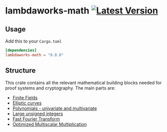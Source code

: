 # lambdaworks-math [![Latest Version]][crates.io]

[Latest Version]: https://img.shields.io/crates/v/lambdaworks-math.svg
[crates.io]: https://crates.io/crates/lambdaworks-math


## Usage
Add this to your `Cargo.toml`
```toml
[dependencies]
lambdaworks-math = "0.8.0"
```

## Structure
This crate contains all the relevant mathematical building blocks needed for proof systems and cryptography. The main parts are:
- [Finite Fields](./src/field/README.md)
- [Elliptic curves](./src/elliptic_curve/README.md)
- [Polynomials - univariate and multivariate](./src/polynomial/README.md)
- [Large unsigned integers](https://github.com/lambdaclass/lambdaworks/tree/main/math/src/unsigned_integer)
- [Fast Fourier Transform](https://github.com/lambdaclass/lambdaworks/tree/main/math/src/fft)
- [Optimized Multiscalar Multiplication](https://github.com/lambdaclass/lambdaworks/tree/main/math/src/msm)
